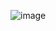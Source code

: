 ![image](https://github.com/pavankumar0077/terraform-zero-to-hero/assets/40380941/b33fef89-5dba-446d-831d-fee850c1eb29)
